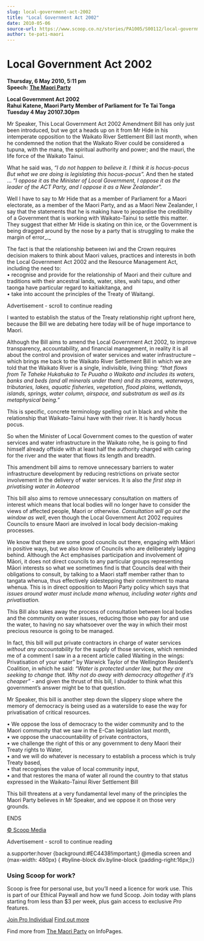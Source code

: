 ```yaml
---
slug: local-government-act-2002
title: "Local Government Act 2002"
date: 2010-05-06
source-url: https://www.scoop.co.nz/stories/PA1005/S00112/local-government-act-2002.htm
author: te-pati-maori
---
```

Local Government Act 2002
=========================

**Thursday, 6 May 2010, 5:11 pm**  
**Speech: [The Maori Party](https://info.scoop.co.nz/The_Maori_Party)**

**Local Government Act 2002**  
**Rahui Katene, Maori Party Member of Parliament for Te Tai Tonga**  
**Tuesday 4 May 20107.30pm**

Mr Speaker, This Local Government Act 2002 Amendment Bill has only just been introduced, but we got a heads up on it from Mr Hide in his intemperate opposition to the Waikato River Settlement Bill last month, when he condemned the notion that the Waikato River could be considered a tupuna, with the mana, the spiritual authority and power; and the mauri, the life force of the Waikato Tainui.

What he said was, _“I do not happen to believe it. I think it is hocus-pocus But what we are doing is legislating this hocus-pocus”._ And then he stated … _“I oppose it as the Minister of Local Government, I oppose it as the leader of the ACT Party, and I oppose it as a New Zealander”._

Well I have to say to Mr Hide that as a member of Parliament for a Maori electorate, as a member of the Maori Party, and as a Maori New Zealander, I say that the statements that he is making have to jeopardise the credibility of a Government that is working with Waikato-Tainui to settle this matter. They suggest that either Mr Hide is skating on thin ice, or the Government is being dragged around by the nose by a party that is struggling to make the margin of error_._

The fact is that the relationship between iwi and the Crown requires decision makers to think about Maori values, practices and interests in both the Local Government Act 2002 and the Resource Management Act, including the need to:  
• recognise and provide for the relationship of Maori and their culture and traditions with their ancestral lands, water, sites, wahi tapu, and other taonga have particular regard to kaitiakitanga, and  
• take into account the principles of the Treaty of Waitangi.

Advertisement - scroll to continue reading





I wanted to establish the status of the Treaty relationship right upfront here, because the Bill we are debating here today will be of huge importance to Maori.

Although the Bill aims to amend the Local Government Act 2002, to improve transparency, accountability, and financial management, in reality it is all about the control and provision of water services and water infrastructure – which brings me back to the Waikato River Settlement Bill in which we are told that the Waikato River is a single, indivisible, living thing: _“that flows from Te Taheke Hukahuka to Te Puuaha o Waikato and includes its waters, banks and beds (and all minerals under them) and its streams, waterways, tributaries, lakes, aquatic fisheries, vegetation, flood plains, wetlands, islands, springs, water column, airspace, and substratum as well as its metaphysical being.”_

This is specific, concrete terminology spelling out in black and white the relationship that Waikato-Tainui have with their river. It is hardly hocus pocus.

So when the Minister of Local Government comes to the question of water services and water infrastructure in the Waikato rohe, he is going to find himself already offside with at least half the authority charged with caring for the river and the water that flows its length and breadth.

This amendment bill aims to remove unnecessary barriers to water infrastructure development by reducing restrictions on private sector involvement in the delivery of water services. It is also _the first step in privatising water in Aotearoa_

This bill also aims to remove unnecessary consultation on matters of interest which means that local bodies will no longer have to consider the views of affected people, Maori or otherwise. _Consultation will go out the window as well_, even though the Local Government Act 2002 requires Councils to ensure Maori are involved in local body decision-making processes.

We know that there are some good councils out there, engaging with Māori in positive ways, but we also know of Councils who are deliberately lagging behind. Although the Act emphasises participation and involvement of Māori, it does not direct councils to any particular groups representing Māori interests so what we sometimes find is that Councils deal with their obligations to consult, by talking to a Maori staff member rather than to tangata whenua, thus effectively sidestepping their commitment to mana whenua. This is in direct opposition to Maori Party policy which says that _issues around water must include mana whenua, including water rights and privatisation._

This Bill also takes away the process of consultation between local bodies and the community on water issues, reducing those who pay for and use the water, to having no say whatsoever over the way in which their most precious resource is going to be managed.

In fact, this bill will put private contractors in charge of water services _without any accountability_ for the supply of those services, which reminded me of a comment I saw in a a recent article called Waiting in the wings: Privatisation of your water” by Warwick Taylor of the Wellington Resident’s Coalition, in which he said: _“Water is protected under law, but they are seeking to change that. Why not do away with democracy altogether if it’s cheaper”_ - and given the thrust of this bill, I shudder to think what this government’s answer might be to that question.

Mr Speaker, this bill is another step down the slippery slope where the memory of democracy is being used as a waterslide to ease the way for privatisation of critical resources.

• We oppose the loss of democracy to the wider community and to the Maori community that we saw in the E-Can legislation last month,  
• we oppose the unaccountability of private contractors,  
• we challenge the right of this or any government to deny Maori their Treaty rights to Water,  
• and we will do whatever is necessary to establish a process which is truly Treaty based,  
• that recognises the value of local community input,  
• and that restores the mana of water all round the country to that status expressed in the Waikato-Tainui River Settlement Bill

This bill threatens at a very fundamental level many of the principles the Maori Party believes in Mr Speaker, and we oppose it on those very grounds.

ENDS  

[© Scoop Media](http://www.scoop.co.nz/about/terms.html)  

Advertisement - scroll to continue reading



a.supporter:hover {background:#EC4438!important;} @media screen and (max-width: 480px) { #byline-block div.byline-block {padding-right:16px;}}

### Using Scoop for work?

Scoop is free for personal use, but you’ll need a licence for work use. This is part of our Ethical Paywall and how we fund Scoop. Join today with plans starting from less than $3 per week, plus gain access to exclusive _Pro_ features.  
  
[Join Pro Individual](https://pro.scoop.co.nz/Individual/?from=ProIn24) [Find out more](https://pro.scoop.co.nz/using-scoop-for-work/?from=ProIn24)

Find more from [The Maori Party](https://info.scoop.co.nz/The_Maori_Party) on InfoPages.